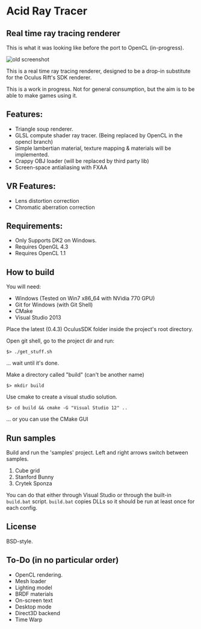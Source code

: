 Acid Ray Tracer
===============

Real time ray tracing renderer
------------------------------

This is what it was looking like before the port to OpenCL (in-progress).

![old screenshot](http://i.imgur.com/iZVTZX4.png)

This is a real time ray tracing renderer, designed to be a drop-in substitute for the Oculus Rift's SDK renderer.

This is a work in progress. Not for general consumption, but the aim is to be able to make games using it.

Features:
---------

* Triangle soup renderer.
* GLSL compute shader ray tracer. (Being replaced by OpenCL in the opencl branch)
* Simple lambertian material, texture mapping & materials will be implemented.
* Crappy OBJ loader (will be replaced by third party lib)
* Screen-space antialiasing with FXAA

VR Features:
------------

* Lens distortion correction
* Chromatic aberration correction

Requirements:
-------------

* Only Supports DK2 on Windows.
* Requires OpenGL 4.3
* Requires OpenCL 1.1

How to build
------------

You will need:
* Windows (Tested on Win7 x86_64 with NVidia 770 GPU)
* Git for Windows (with Git Shell)
* CMake
* Visual Studio 2013

Place the latest (0.4.3) OculusSDK folder inside the project's root directory.

Open git shell, go to the project dir and run:

    $> ./get_stuff.sh

... wait until it's done.

 Make a directory called "build" (can't be another name)

    $> mkdir build

Use cmake to create a visual studio solution.

    $> cd build && cmake -G "Visual Studio 12" ..

... or you can use the CMake GUI

Run samples
-----------

Build and run the 'samples' project. Left and right arrows switch between samples.

1. Cube grid
2. Stanford Bunny
3. Crytek Sponza

You can do that either through Visual Studio or through the built-in
`build.bat` script. `build.bat` copies DLLs so it should be run at least once
for each config.

License
-------

BSD-style.

To-Do (in no particular order)
------------------------------

* OpenCL rendering.
* Mesh loader
* Lighting model
* BRDF materials
* On-screen text
* Desktop mode
* Direct3D backend
* Time Warp

